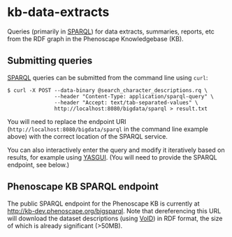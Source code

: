 # kb-data-extracts

Queries (primarily in [SPARQL]) for data extracts, summaries, reports, etc from the RDF graph in the Phenoscape Knowledgebase (KB).

## Submitting queries

[SPARQL] queries can be submitted from the command line using `curl`:


    $ curl -X POST --data-binary @search_character_descriptions.rq \
                   --header "Content-Type: application/sparql-query" \
                   --header "Accept: text/tab-separated-values" \
                   http://localhost:8080/bigdata/sparql > result.txt
  
You will need to replace the endpoint URI (`http://localhost:8080/bigdata/sparql` in the command line example above) with the correct location of the SPARQL service.

You can also interactively enter the query and modify it iteratively based on results, for example using [YASGUI]. (You will need to provide the SPARQL endpoint, see below.)

## Phenoscape KB SPARQL endpoint

The public SPARQL endpoint for the Phenoscape KB is currently at http://kb-dev.phenoscape.org/bigsparql. Note that dereferencing this URL will download the dataset descriptions (using [VoID]) in RDF format, the size of which is already significant (>50MB).

[SPARQL]: http://www.w3.org/TR/sparql11-overview/
[VoID]: https://www.w3.org/TR/void/
[YASGUI]: http://yasgui.org/
